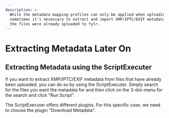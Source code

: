 ```yaml
---
description: >-
  While the metadata mapping profiles can only be applied when uploading files,
  sometimes it's necessary to extract and import XMP/IPTC/EXIF metadata after
  the files were already uploaded to fylr.
---
```


# Extracting Metadata Later On

## Extracting Metadata using the ScriptExecuter

If you want to extract XMP/IPTC/EXIF metadata from files that have already been uploaded, you can do so by using the ScriptExecuter. Simply search for the files you want the metadata for and then click on the 3-dot-menu for the search and click "Run Script".

The ScriptExecuter offers different plugins. For this specific case, we need to choose the plugin "Download Metadata".&#x20;

